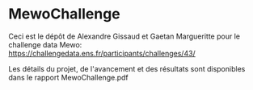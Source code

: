 # MewoChallenge

Ceci est le dépôt de Alexandre Gissaud et Gaetan Margueritte pour le challenge data Mewo: https://challengedata.ens.fr/participants/challenges/43/

Les détails du projet, de l'avancement et des résultats sont disponibles dans le rapport MewoChallenge.pdf
